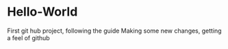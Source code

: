 # Hello-World
First git hub project, following the guide
Making some new changes, getting a feel of github

